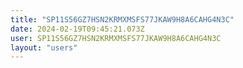 ```yaml
---
title: "SP11S56GZ7HSN2KRMXMSFS77JKAW9H8A6CAHG4N3C"
date: 2024-02-19T09:45:21.073Z
user: SP11S56GZ7HSN2KRMXMSFS77JKAW9H8A6CAHG4N3C
layout: "users"
---
```

    